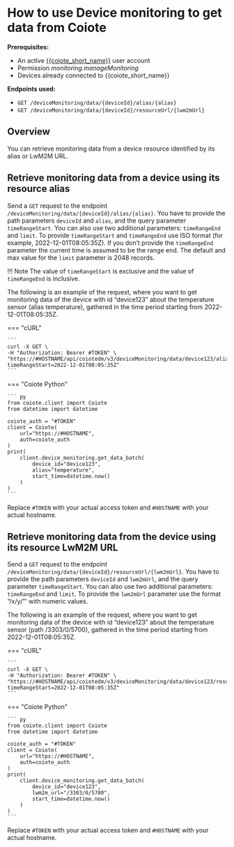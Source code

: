 # How to use Device monitoring to get data from Coiote

**Prerequisites:**

- An active [{{coiote_short_name}}]({{coiote_site_link}}) user account
- Permission *monitoring.manageMonitoring*
- Devices already connected to {{coiote_short_name}}

**Endpoints used:**

- `GET /deviceMonitoring/data/{deviceId}/alias/{alias}`
- `GET /deviceMonitoring/data/{deviceId}/resourceUrl/{lwm2mUrl}`

## Overview

You can retrieve monitoring data from a device resource identified by its alias or LwM2M URL.

## Retrieve monitoring data from a device using its resource alias

Send a `GET` request to the endpoint `/deviceMonitoring/data/{deviceId}/alias/{alias}`. You have to provide the path parameters `deviceId` and `alias`, and the query parameter `timeRangeStart`. You can also use two additional parameters: `timeRangeEnd` and `limit`. To provide `timeRangeStart` and `timeRangeEnd` use ISO format (for example, 2022-12-01T08:05:35Z). If you don’t provide the `timeRangeEnd` parameter the current time is assumed to be the range end. The default and max value for the `limit` parameter is 2048 records.

!!! Note
    The value of `timeRangeStart` is exclusive and the value of `timeRangeEnd` is inclusive. 

The following is an example of the request, where you want to get monitoring data of the device with id “device123” about the temperature sensor (alias temperature), gathered in the time period starting from 2022-12-01T08:05:35Z.

=== "cURL"

    ```
    curl -X GET \
    -H "Authorization: Bearer #TOKEN" \
    "https://#HOSTNAME/api/coiotedm/v3/deviceMonitoring/data/device123/alias/temperature?timeRangeStart=2022-12-01T08:05:35Z"
    ```

=== "Coiote Python"

    ``` py
    from coiote.client import Coiote
    from datetime import datetime

    coiote_auth = "#TOKEN"
    client = Coiote(
        url="https://#HOSTNAME",
        auth=coiote_auth
    )
    print(
        client.device_monitoring.get_data_batch(
            device_id="device123",
            alias="temperature",
            start_time=datetime.now()
        )
    )
    ```

Replace `#TOKEN` with your actual access token and `#HOSTNAME` with your actual hostname.

## Retrieve monitoring data from the device using its resource LwM2M URL

Send a `GET` request to the endpoint `/deviceMonitoring/data/{deviceId}/resourceUrl/{lwm2mUrl}`. You have to provide the path parameters `deviceId` and `lwm2mUrl`, and the query parameter `timeRangeStart`. You can also use two additional parameters: `timeRangeEnd` and `limit`. To provide the `lwm2mUrl` parameter use the format “/x/y/”' with numeric values. 

The following is an example of the request, where you want to get monitoring data of the device with id “device123” about the temperature sensor (path /3303/0/5700), gathered in the time period starting from 2022-12-01T08:05:35Z.

=== "cURL"

    ```
    curl -X GET \
    -H "Authorization: Bearer #TOKEN" \
    "https://#HOSTNAME/api/coiotedm/v3/deviceMonitoring/data/device123/resourceUrl//3303/0/5700?timeRangeStart=2022-12-01T08:05:35Z"
    ```

=== "Coiote Python"

    ``` py
    from coiote.client import Coiote
    from datetime import datetime

    coiote_auth = "#TOKEN"
    client = Coiote(
        url="https://#HOSTNAME",
        auth=coiote_auth
    )
    print(
        client.device_monitoring.get_data_batch(
            device_id="device123",
            lwm2m_url="/3303/0/5700",
            start_time=datetime.now()
        )
    )
    ```

Replace `#TOKEN` with your actual access token and `#HOSTNAME` with your actual hostname.
